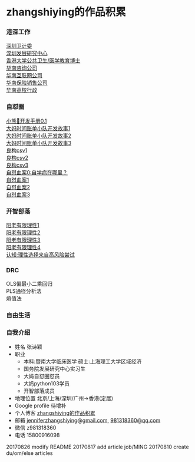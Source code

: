 # zhangshiying的作品积累

### 港深工作
[深圳卫计委](https://github.com/zhangshiyinrunwithcc/zsy.github.io/blob/master/job16_shenzhen_weijiwei.mdown)<br>
[深圳发展研究中心](https://github.com/zhangshiyinrunwithcc/zsy.github.io/blob/master/job10_drc.mdown)<br>
[香港大学公共卫生/医学教育博士](https://github.com/zhangshiyinrunwithcc/zsy.github.io/blob/master/job4_ming.mdown)<br>
[华南咨询公司](https://github.com/zhangshiyinrunwithcc/zsy.github.io/blob/master/job14_consultant.mdown)<br>
[华南互联网公司](https://github.com/zhangshiyinrunwithcc/zsy.github.io/blob/master/job13_internet.mdown)<br>
[华南保险销售公司](https://github.com/zhangshiyinrunwithcc/zsy.github.io/blob/master/job9_sales.mdown)<br>
[华南高校行政](https://github.com/zhangshiyinrunwithcc/zsy.github.io/blob/master/job11_university_adm.mdown)<br>

### 自怼圈

[小熊🐻开发手册0.1](https://github.com/zhangshiyinrunwithcc/zsy.github.io/blob/master/du2devhbk0.1.mdown)<br>
[大妈时间账单小队开发故事1](https://github.com/zhangshiyinrunwithcc/zsy.github.io/blob/master/du2devissue1.mdown)<br>
[大妈时间账单小队开发故事2](https://github.com/zhangshiyinrunwithcc/zsy.github.io/blob/master/du2devissue2.mdown)<br>
[大妈时间账单小队开发故事3](https://github.com/zhangshiyinrunwithcc/zsy.github.io/blob/master/du2devissue3.mdown)<br>
[良构csv1](https://github.com/zhangshiyinrunwithcc/zsy.github.io/blob/master/du2atl4dama_CleanData_note1_stdin_readlines.mdown)<br>
[良构csv2](https://github.com/zhangshiyinrunwithcc/zsy.github.io/blob/master/du2atl4dama_CleanData_note2_goodcsv1_RCF4180.mdown)<br>
[良构csv3](https://github.com/zhangshiyinrunwithcc/zsy.github.io/blob/master/du2atl4dama_CleanData_note2_goodcsv2_double_quote.mdown)<br>
[自怼血案0:自学病在哪里？](https://github.com/zhangshiyinrunwithcc/zsy.github.io/blob/master/du2atl4dama_CleanData_note4_selfstudy_problem.mdown)<br>
[自怼血案1](https://github.com/zhangshiyinrunwithcc/zsy.github.io/blob/master/du2bc_Set_up_Git_Generating_SSHkey.md)<br>
[自怼血案2](https://github.com/zhangshiyinrunwithcc/zsy.github.io/blob/master/du2bc_file.write()utf8.md)<br>
[自怼血案3](https://github.com/zhangshiyinrunwithcc/zsy.github.io/blob/master/du2bc_word_ST3.mdown)<br>

### 开智部落

[阳老有限理性1](https://github.com/zhangshiyinrunwithcc/zsy.github.io/blob/master/om201_limited_rationality.md)<br>
[阳老有限理性2](https://github.com/zhangshiyinrunwithcc/zsy.github.io/blob/master/om22_lots_of_heart_dannet.md)<br>
[阳老有限理性3](https://github.com/zhangshiyinrunwithcc/zsy.github.io/blob/master/om2article_rationality_yangzhiping_4.mdown)<br>
[阳老有限理性4](https://github.com/zhangshiyinrunwithcc/zsy.github.io/blob/master/om2article_rationality_yangzhiping_5.mdown)<br>
[认知:理性选择来自高风险尝试](https://github.com/zhangshiyinrunwithcc/zsy.github.io/blob/cb1989e2de11277029a8cba0d8c05cb860673841/fri_keith_prospect_theory.mdown)<br>


### DRC

OLS偏最小二乘回归<br>
PLS通径分析法<br>
熵值法<br>

### 自由生活


### 自我介绍

- 姓名 张诗颖
- 职业 
    + 本科:暨南大学临床医学 硕士:上海理工大学区域经济
    + 国务院发展研究中心实习生
    + 大妈自怼圈怼员
    + 大妈python103学员
    + 开智部落成员
- 地理位置 北京/上海/深圳/广州->香港(定居)
- Google profile 待增补
- 个人博客 [zhangshiying的作品积累](https://github.com/zhangshiyinrunwithcc/zsy.github.io)
- 邮箱 jenniferzhangshiying@gmail.com, 981318360@qq.com
- 微信 z981318360
- 电话 15800916098

20170826 modify README
20170817 add article job/MING
20170810 create du/om/else articles


